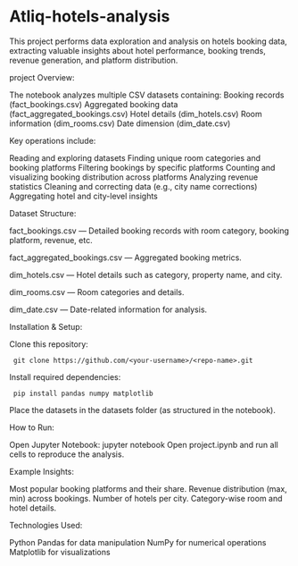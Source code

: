# Atliq-hotels-analysis  
This project performs data exploration and analysis on hotels booking data, extracting valuable insights about hotel performance, booking trends, revenue generation, and platform distribution.

project Overview:

The notebook analyzes multiple CSV datasets containing:
Booking records (fact_bookings.csv)
Aggregated booking data (fact_aggregated_bookings.csv)
Hotel details (dim_hotels.csv)
Room information (dim_rooms.csv)
Date dimension (dim_date.csv)

Key operations include:

Reading and exploring datasets
Finding unique room categories and booking platforms
Filtering bookings by specific platforms
Counting and visualizing booking distribution across platforms
Analyzing revenue statistics
Cleaning and correcting data (e.g., city name corrections)
Aggregating hotel and city-level insights

Dataset Structure:

fact_bookings.csv — Detailed booking records with room category, booking platform, revenue, etc.

fact_aggregated_bookings.csv — Aggregated booking metrics.

dim_hotels.csv — Hotel details such as category, property name, and city.

dim_rooms.csv — Room categories and details.

dim_date.csv — Date-related information for analysis.

Installation & Setup:

Clone this repository:
     
     git clone https://github.com/<your-username>/<repo-name>.git

Install required dependencies:

     pip install pandas numpy matplotlib
Place the datasets in the datasets folder (as structured in the notebook).

How to Run:

Open Jupyter Notebook:
    jupyter notebook
Open project.ipynb and run all cells to reproduce the analysis.

Example Insights:

Most popular booking platforms and their share.
Revenue distribution (max, min) across bookings.
Number of hotels per city.
Category-wise room and hotel details.

Technologies Used:

Python
Pandas for data manipulation
NumPy for numerical operations
Matplotlib for visualizations
